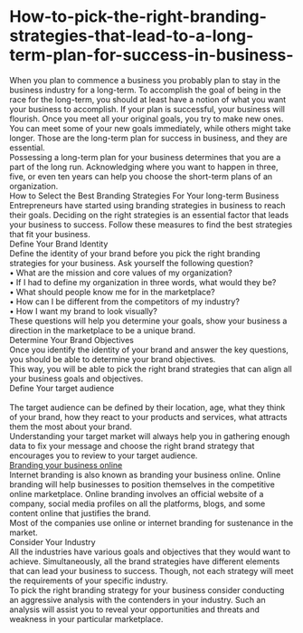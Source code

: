 # How-to-pick-the-right-branding-strategies-that-lead-to-a-long-term-plan-for-success-in-business-
When you plan to commence a business you probably plan to stay in the business industry for a long-term. To accomplish the goal of being in the race for the long-term, you should at least have a notion of what you want your business to accomplish. If your plan is successful, your business will flourish. Once you meet all your original goals, you try to make new ones. You can meet some of your new goals immediately, while others might take longer. Those are the long-term plan for success in business, and they are essential. <br>
Possessing a long-term plan for your business determines that you are a part of the long run. Acknowledging where you want to happen in three, five, or even ten years can help you choose the short-term plans of an organization. <br>
How to Select the Best Branding Strategies For Your long-term Business <br>
Entrepreneurs have started using branding strategies in business to reach their goals. Deciding on the right strategies is an essential factor that leads your business to success. Follow these measures to find the best strategies that fit your business. <br>
Define Your Brand Identity <br>
Define the identity of your brand before you pick the right branding strategies for your business. Ask yourself the following question? <br>
•	What are the mission and core values of my organization? <br>
•	If I had to define my organization in three words, what would they be? <br>
•	What should people know me for in the marketplace? <br>
•	How can I be different from the competitors of my industry? <br>
•	How I want my brand to look visually? <br>
These questions will help you determine your goals, show your business a direction in the marketplace to be a unique brand. <br>
Determine Your Brand Objectives <br>
Once you identify the identity of your brand and answer the key questions, you should be able to determine your brand objectives. <br>
This way, you will be able to pick the right brand strategies that can align all your business goals and objectives. <br>
Define Your target audience <br>	
The target audience can be defined by their location, age, what they think of your brand, how they react to your products and services, what attracts them the most about your brand. <br>
Understanding your target market will always help you in gathering enough data to fix your message and choose the right brand strategy that encourages you to review to your target audience. <br>
<a href="https://www.empoweress.in/home-business/how-to-run-a-growth-focused-one-person-company">Branding your business online</a> <br>
Internet branding is also known as branding your business online. Online branding will help businesses to position themselves in the competitive online marketplace. Online branding involves an official website of a company, social media profiles on all the platforms, blogs, and some content online that justifies the brand. <br>
Most of the companies use online or internet branding for sustenance in the market. <br>
Consider Your Industry <br>
All the industries have various goals and objectives that they would want to achieve. Simultaneously, all the brand strategies have different elements that can lead your business to success. Though, not each strategy will meet the requirements of your specific industry. <br>
To pick the right branding strategy for your business consider conducting an aggressive analysis with the contenders in your industry. Such an analysis will assist you to reveal your opportunities and threats and weakness in your particular marketplace. <br>
